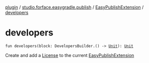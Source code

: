 [plugin](../../index.md) / [studio.forface.easygradle.publish](../index.md) / [EasyPublishExtension](index.md) / [developers](./developers.md)

# developers

`fun developers(block: DevelopersBuilder.() -> `[`Unit`](https://kotlinlang.org/api/latest/jvm/stdlib/kotlin/-unit/index.html)`): `[`Unit`](https://kotlinlang.org/api/latest/jvm/stdlib/kotlin/-unit/index.html)

Create and add a [License](-license/index.md) to the current [EasyPublishExtension](index.md)

